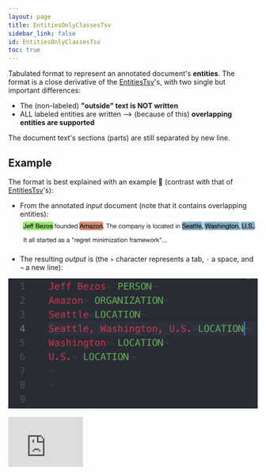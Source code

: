 ```yaml
---
layout: page
title: EntitiesOnlyClassesTsv
sidebar_link: false
id: EntitiesOnlyClassesTsv
toc: true
---
```


Tabulated format to represent an annotated document's **entities**. The format is a close derivative of the [EntitiesTsv](EntitiesTsv)'s, with two single but important differences:

* The (non-labeled) **"outside" text is NOT written**
* ALL labeled entities are written --> (because of this) **overlapping entities are supported**

The document text's sections (parts) are still separated by new line.

## Example

The format is best explained with an example 🙂 (contrast with that of [EntitiesTsv](EntitiesTsv)'s):

* From the annotated _input_ document (note that it contains overlapping entities):
![Sample document](assets/img/EntityTsv/my-sample-overlapping-onlyclasses-tagtog.png)

* The resulting _output_ is (the `»` character represents a tab, `·` a space, and `¬` a new line):

![Sample output](assets/img/EntityTsv/my-sample-overlapping-onlyclasses-output.png)

<div class="vincentformat" style="width:30%;height:0;padding-bottom:20%;position:relative;"><iframe src="https://giphy.com/embed/TA5UdQTc3NVKg" width="100%" height="100%" style="position:absolute" frameBorder="0" class="giphy-embed" allowFullScreen></iframe></div>
